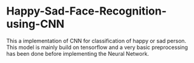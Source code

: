 # Happy-Sad-Face-Recognition-using-CNN
This a implementation of CNN for classification of happy or sad person. This model is mainly build on tensorflow and a very basic preprocessing has been done before implementing the Neural Network.

